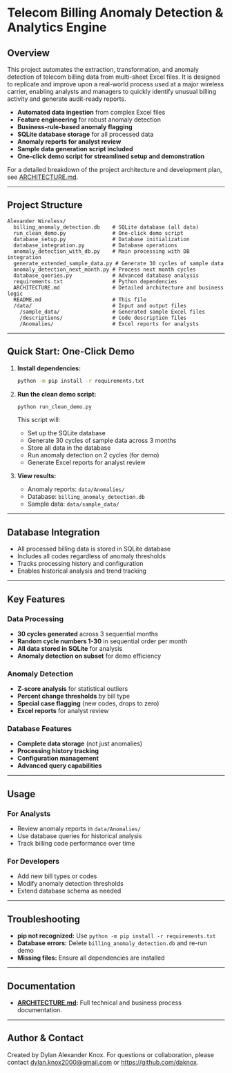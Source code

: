 # Telecom Billing Anomaly Detection & Analytics Engine

## Overview
This project automates the extraction, transformation, and anomaly detection of telecom billing data from multi-sheet Excel files. It is designed to replicate and improve upon a real-world process used at a major wireless carrier, enabling analysts and managers to quickly identify unusual billing activity and generate audit-ready reports.

- **Automated data ingestion** from complex Excel files
- **Feature engineering** for robust anomaly detection
- **Business-rule-based anomaly flagging**
- **SQLite database storage** for all processed data
- **Anomaly reports for analyst review**
- **Sample data generation script included**
- **One-click demo script for streamlined setup and demonstration**

For a detailed breakdown of the project architecture and development plan, see [ARCHITECTURE.md](./ARCHITECTURE.md).

---

## Project Structure

```
Alexander Wireless/
  billing_anomaly_detection.db    # SQLite database (all data)
  run_clean_demo.py               # One-click demo script
  database_setup.py               # Database initialization
  database_integration.py         # Database operations
  anomaly_detection_with_db.py    # Main processing with DB integration
  generate_extended_sample_data.py # Generate 30 cycles of sample data
  anomaly_detection_next_month.py # Process next month cycles
  database_queries.py             # Advanced database analysis
  requirements.txt                # Python dependencies
  ARCHITECTURE.md                 # Detailed architecture and business logic
  README.md                       # This file
  /data/                          # Input and output files
    /sample_data/                 # Generated sample Excel files
    /descriptions/                # Code description files
    /Anomalies/                   # Excel reports for analysts
```

---

## Quick Start: One-Click Demo

1. **Install dependencies:**
   ```bash
   python -m pip install -r requirements.txt
   ```

2. **Run the clean demo script:**
   ```bash
   python run_clean_demo.py
   ```
   This script will:
   - Set up the SQLite database
   - Generate 30 cycles of sample data across 3 months
   - Store all data in the database
   - Run anomaly detection on 2 cycles (for demo)
   - Generate Excel reports for analyst review

3. **View results:**
   - Anomaly reports: `data/Anomalies/`
   - Database: `billing_anomaly_detection.db`
   - Sample data: `data/sample_data/`

---

## Database Integration
- All processed billing data is stored in SQLite database
- Includes all codes regardless of anomaly thresholds
- Tracks processing history and configuration
- Enables historical analysis and trend tracking

---

## Key Features

### Data Processing
- **30 cycles generated** across 3 sequential months
- **Random cycle numbers 1-30** in sequential order per month
- **All data stored in SQLite** for analysis
- **Anomaly detection on subset** for demo efficiency

### Anomaly Detection
- **Z-score analysis** for statistical outliers
- **Percent change thresholds** by bill type
- **Special case flagging** (new codes, drops to zero)
- **Excel reports** for analyst review

### Database Features
- **Complete data storage** (not just anomalies)
- **Processing history tracking**
- **Configuration management**
- **Advanced query capabilities**

---

## Usage

### For Analysts
- Review anomaly reports in `data/Anomalies/`
- Use database queries for historical analysis
- Track billing code performance over time

### For Developers
- Add new bill types or codes
- Modify anomaly detection thresholds
- Extend database schema as needed

---

## Troubleshooting
- **pip not recognized:** Use `python -m pip install -r requirements.txt`
- **Database errors:** Delete `billing_anomaly_detection.db` and re-run demo
- **Missing files:** Ensure all dependencies are installed

---

## Documentation
- **[ARCHITECTURE.md](./ARCHITECTURE.md):** Full technical and business process documentation.

---

## Author & Contact
Created by Dylan Alexander Knox. For questions or collaboration, please contact dylan.knox2000@gmail.com or https://github.com/daknox. 